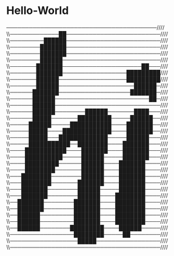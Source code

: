 # Hello-World 
────────────────────────────────────────////
\\\\─────────────██─────────────────────────////
\\\\─────────██████─────────────────────────////
\\\\────────███████─────────────────────────////
\\\\────────███████─────────────────────────////
\\\\────────██████──────────────────────────////
\\\\───────███████─────────────────────██───////
\\\\───────███████─────────────────█████████////
\\\\───────██████──────────────────█████████////
\\\\───────██████────────────────────██████─////
\\\\──────███████───────────────────███████─////
\\\\──────██████─────────────────────────██─////
\\\\──────██████────────────────────────────////
\\\\──────██████────────██████───────████───////
\\\\──────█████───────█████████─────██████──////
\\\\─────██████─────███████████────███████──////
\\\\─────█████────█████████████────███████──////
\\\\─────█████───█████████████─────██████───////
\\\\─────███████████──████████────███████───////
\\\\────███████████────███████────███████───////
\\\\────██████████─────██████─────███████───////
\\\\────█████████──────██████────███████────////
\\\\────████████───────██████────███████────////
\\\\───████████────────██████────███████────////
\\\\───████████───────███████────███████────////
\\\\───███████────────██████─────███████────////
\\\\───███████────────██████────████████────////
\\\\──███████────────███████────████████────////
\\\\──███████────────███████────████████────////
\\\\──██████─────────███████────████████────////
\\\\──██████─────────███████────████████────////
\\\\──██████────────█████████────██████─────////
\\\\─────────────────████████─────██────────////
\\\\──────────────────█████─────────────────////
\\\\────────────────────────────────────────////
